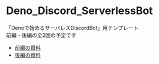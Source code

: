 # Deno_Discord_ServerlessBot

「Denoで始めるサーバレスDiscordBot」用テンプレート  
前編・後編の全2回の予定です
- [前編の資料](https://drive.google.com/file/d/1YoxZRizNRq7z8qKR-YTnZi1hGMuCDrqE/view?usp=sharing)
- [後編の資料](https://drive.google.com/file/d/1YoxZRizNRq7z8qKR-YTnZi1hGMuCDrqE/view?usp=sharing)
